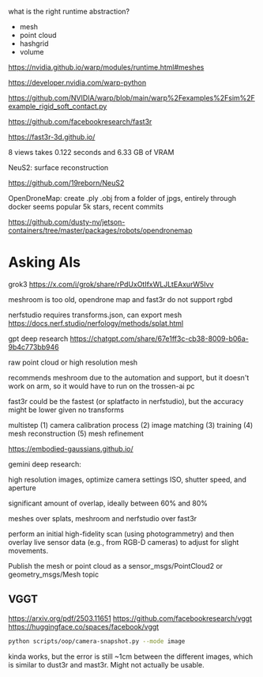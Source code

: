 what is the right runtime abstraction?
- mesh
- point cloud
- hashgrid
- volume

https://nvidia.github.io/warp/modules/runtime.html#meshes

https://developer.nvidia.com/warp-python

https://github.com/NVIDIA/warp/blob/main/warp%2Fexamples%2Fsim%2Fexample_rigid_soft_contact.py

https://github.com/facebookresearch/fast3r

https://fast3r-3d.github.io/

8 views	takes 0.122 seconds and	6.33 GB of VRAM

NeuS2: surface reconstruction

https://github.com/19reborn/NeuS2

OpenDroneMap: create .ply .obj from a folder of jpgs, entirely through docker
seems popular 5k stars, recent commits

https://github.com/dusty-nv/jetson-containers/tree/master/packages/robots/opendronemap

# Asking AIs

grok3 https://x.com/i/grok/share/rPdUxOtIfxWLJLtEAxurW5Ivv

meshroom is too old, opendrone map and fast3r do not support rgbd

nerfstudio requires transforms.json, can export mesh
https://docs.nerf.studio/nerfology/methods/splat.html

gpt deep research https://chatgpt.com/share/67e1ff3c-cb38-8009-b06a-9b4c773bb946

raw point cloud or high resolution mesh

recommends meshroom due to the automation and support, but it doesn't work on arm, so it would have to run on the trossen-ai pc

fast3r could be the fastest (or splatfacto in nerfstudio), but the accuracy might be lower given no transforms

multistep (1) camera calibration process  (2) image matching (3) training (4) mesh reconstruction (5) mesh refinement

https://embodied-gaussians.github.io/

gemini deep research:

high resolution images, optimize camera settings ISO, shutter speed, and aperture

significant amount of overlap, ideally between 60% and 80%

meshes over splats, meshroom and nerfstudio over fast3r

perform an initial high-fidelity scan (using photogrammetry) and then overlay live sensor data (e.g., from RGB-D cameras) to adjust for slight movements.

Publish the mesh or point cloud as a sensor_msgs/PointCloud2 or geometry_msgs/Mesh topic

##  VGGT

https://arxiv.org/pdf/2503.11651
https://github.com/facebookresearch/vggt
https://huggingface.co/spaces/facebook/vggt

```bash
python scripts/oop/camera-snapshot.py --mode image
```

kinda works, but the error is still ~1cm between the different images, which is similar to dust3r and mast3r. Might not actually be usable.